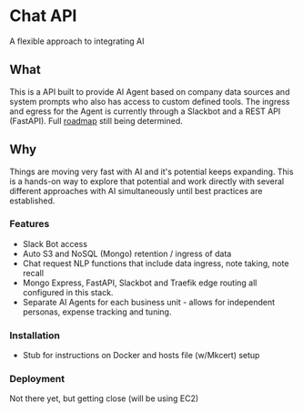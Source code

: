 # Chat API
A flexible approach to integrating AI

## What
This is a API built to provide AI Agent based on company data sources and system prompts who also has access to custom defined tools.
The ingress and egress for the Agent is currently through a Slackbot and a REST API (FastAPI). 
Full [roadmap](https://github.com/salkinstitute/chat_api/edit/main/planning.md) still being determined.

## Why
Things are moving very fast with AI and it's potential keeps expanding.  This is a hands-on way to explore that potential and work directly with several different approaches with AI simultaneously until best practices are established.


### Features
- Slack Bot access
- Auto S3 and NoSQL (Mongo) retention / ingress of data
- Chat request NLP functions that include data ingress, note taking, note recall
- Mongo Express, FastAPI, Slackbot and Traefik edge routing all configured in this stack.
- Separate AI Agents for each business unit - allows for independent personas, expense tracking and tuning.
    
    
### Installation
- Stub for instructions on Docker and hosts file (w/Mkcert) setup

### Deployment
Not there yet, but getting close 
(will be using EC2)

